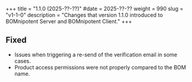 +++
title = "1.1.0 (2025-??-??)"
#date = 2025-??-??
weight = 990
slug = "v1-1-0"
description = "Changes that version 1.1.0 introduced to BOMnipotent Server and BOMnipotent Client."
+++

## Fixed
- Issues when triggering a re-send of the verification email in some cases.
- Product access permissions were not properly compared to the BOM name.
